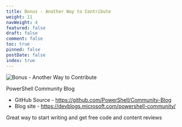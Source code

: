 ```yaml
---
title: Bonus - Another Way to Contribute
weight: 11
navWeight: 4
featured: false
draft: false
comment: false
toc: true
pinned: false
postDate: false
index: true
---
```

<!-- markdownlint-disable MD041 -->
![Bonus - Another Way to Contribute](./images/contributedocs/slide11.png)

PowerShell Community Blog

- GitHub Source - https://github.com/PowerShell/Community-Blog
- Blog site - https://devblogs.microsoft.com/powershell-community/

Great way to start writing and get free code and content reviews
